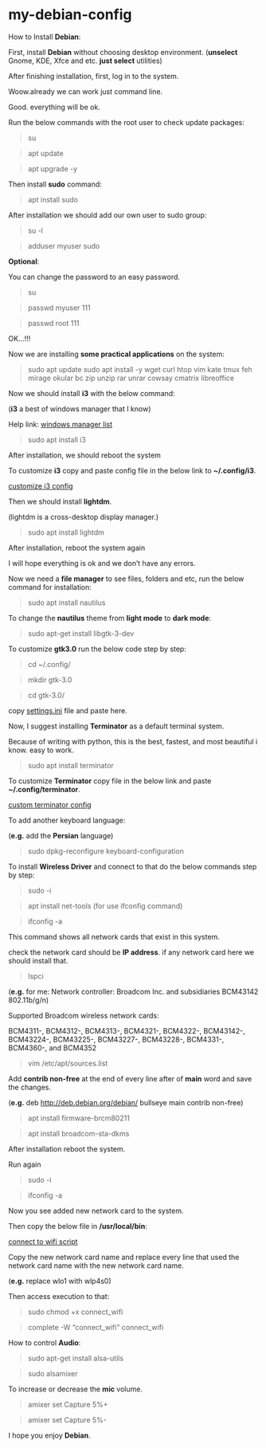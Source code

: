 # my-debian-config
How to Install **Debian**:

First, install **Debian** without choosing desktop environment. (**unselect** Gnome, KDE, Xfce and etc. **just select** utilities)

After finishing installation, first, log in to the system.

Woow.already we can work just command line.

Good. everything will be ok.

Run the below commands with the root user to check update packages:
> su

> apt update

> apt upgrade -y

 Then install **sudo** command:
 
> apt install sudo

After installation we should add our own user to sudo group:

> su -l

> adduser myuser sudo

**Optional**:

You can change the password to an easy password.

> su

> passwd myuser 111

> passwd root 111

OK...!!!

Now we are installing **some practical applications** on the system:

 >sudo apt update
> sudo apt install -y wget curl htop vim kate tmux feh mirage okular bc zip unzip rar unrar cowsay cmatrix libreoffice

Now we should install **i3** with the below command:

(**i3** a best of windows manager that I know)

Help link: [windows manager list](https://wiki.debian.org/DesktopEnvironment)

> sudo apt install i3

After installation, we should reboot the system

To customize **i3** copy and paste config file in the below link to **~/.config/i3**.

[customize i3 config](https://github.com/amingolmahalle/my-debian-config/blob/196ea4c4c9ed47c0d5657961033c5aaa232c23c7/.config/i3/config)

Then we should install **lightdm**.

(lightdm is a cross-desktop display manager.)

> sudo apt install lightdm

After installation, reboot the system again

I will hope everything is ok and we don’t have any errors.

Now we need a **file manager** to see files, folders and etc, run the below command for installation:

> sudo apt install nautilus

To change the **nautilus** theme from **light mode** to **dark mode**:

> sudo apt-get install libgtk-3-dev

To customize **gtk3.0** run the below code step by step:

> cd ~/.config/

> mkdir gtk-3.0

> cd gtk-3.0/

 copy [settings.ini](https://github.com/amingolmahalle/my-debian-config/blob/97b474e71b49a95311a75ced973978e27631327f/.config/gtk-3.0/settings.ini) file and paste here.

Now, I suggest installing **Terminator** as a default terminal system.

Because of writing with python, this is the best, fastest, and most beautiful i know. easy to work.

> sudo apt install terminator

To customize **Terminator** copy file in the below link and paste **~/.config/terminator**.

[custom terminator config](https://github.com/amingolmahalle/my-debian-config/blob/196ea4c4c9ed47c0d5657961033c5aaa232c23c7/.config/terminator/config)

To add another keyboard language:

(**e.g.** add the **Persian** language)

> sudo dpkg-reconfigure keyboard-configuration

To install **Wireless Driver** and connect to that do the below commands step by step:

> sudo -i

> apt install net-tools (for use ifconfig command)

> ifconfig -a

This command shows all network cards that exist in this system.

check the network card should be **IP address**. if any network card here we should install that.

> lspci

(**e.g.** for me: Network controller: Broadcom Inc. and subsidiaries BCM43142 802.11b/g/n)

Supported Broadcom wireless network cards: 

BCM4311-, BCM4312-, BCM4313-, BCM4321-, BCM4322-, BCM43142-, BCM43224-, BCM43225-, BCM43227-, BCM43228-, BCM4331-, BCM4360-, and BCM4352

> vim /etc/apt/sources.list

Add **contrib non-free** at the end of every line after of **main** word and save the changes.

(**e.g.** deb http://deb.debian.org/debian/ bullseye main contrib non-free)

> apt install firmware-brcm80211

> apt install broadcom-sta-dkms

After installation reboot the system.

Run again

> sudo -i

> ifconfig -a

Now you see added new network card to the system.

Then copy the below file in **/usr/local/bin**:

[connect to wifi script](https://github.com/amingolmahalle/my-debian-config/blob/97b474e71b49a95311a75ced973978e27631327f/wifi/connect_wifi)

Copy the new network card name and replace every line that used the network card name with the new network card name.

(**e.g.** replace wlo1 with wlp4s0)

Then access execution to that:

> sudo chmod +x connect_wifi

> complete -W “connect_wifi” connect_wifi

How to control **Audio**:

> sudo apt-get install alsa-utils

> sudo alsamixer

To increase or decrease the **mic** volume.

> amixer set Capture 5%+

> amixer set Capture 5%-

I hope you enjoy **Debian**.

